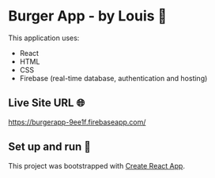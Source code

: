 # Burger App - by Louis 🍔
This application uses:
- React
- HTML
- CSS
- Firebase (real-time database, authentication and hosting)

## Live Site URL 🌐
https://burgerapp-9ee1f.firebaseapp.com/

## Set up and run 🏃

This project was bootstrapped with [Create React App](https://github.com/facebookincubator/create-react-app).
